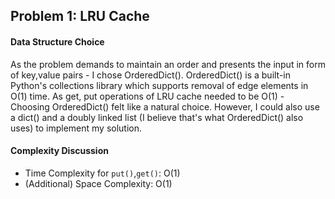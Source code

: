 ## Problem 1: LRU Cache

#### Data Structure Choice
As the problem demands to maintain an order and presents the input in form of key,value pairs - I chose OrderedDict(). 
OrderedDict() is a built-in Python's collections library which supports removal of edge elements in O(1) time.
As get, put operations of LRU cache needed to be O(1) - Choosing OrderedDict() felt like a natural choice.
However, I could also use a dict() and a doubly linked list (I believe that's what OrderedDict() also uses) to implement my solution. 
 

#### Complexity Discussion
* Time Complexity for `put()`,`get()`: O(1)
* (Additional) Space Complexity: O(1)
